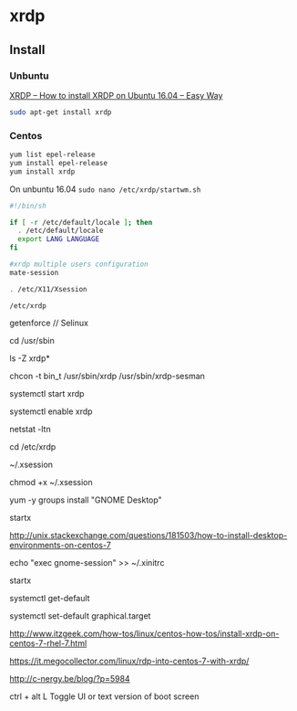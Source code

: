 # xrdp

## Install

### Unbuntu

[XRDP – How to install XRDP on Ubuntu 16.04 – Easy Way](http://c-nergy.be/blog/?p=8952)

```bash
sudo apt-get install xrdp
```

### Centos

```bash
yum list epel-release
yum install epel-release
yum install xrdp
```


On unbuntu 16.04 `sudo nano /etc/xrdp/startwm.sh`

```bash
#!/bin/sh

if [ -r /etc/default/locale ]; then
  . /etc/default/locale
  export LANG LANGUAGE
fi

#xrdp multiple users configuration
mate-session

. /etc/X11/Xsession
```

`/etc/xrdp`

getenforce  // Selinux

cd /usr/sbin

ls -Z xrdp*

chcon -t bin_t /usr/sbin/xrdp /usr/sbin/xrdp-sesman

systemctl start xrdp

systemctl enable xrdp

netstat -ltn

cd /etc/xrdp

~/.xsession

chmod +x ~/.xsession

yum -y groups install "GNOME Desktop"

startx

http://unix.stackexchange.com/questions/181503/how-to-install-desktop-environments-on-centos-7

echo "exec gnome-session" >> ~/.xinitrc

startx

systemctl get-default

systemctl set-default graphical.target

http://www.itzgeek.com/how-tos/linux/centos-how-tos/install-xrdp-on-centos-7-rhel-7.html

https://it.megocollector.com/linux/rdp-into-centos-7-with-xrdp/

http://c-nergy.be/blog/?p=5984

ctrl + alt L  Toggle UI or text version of boot screen
